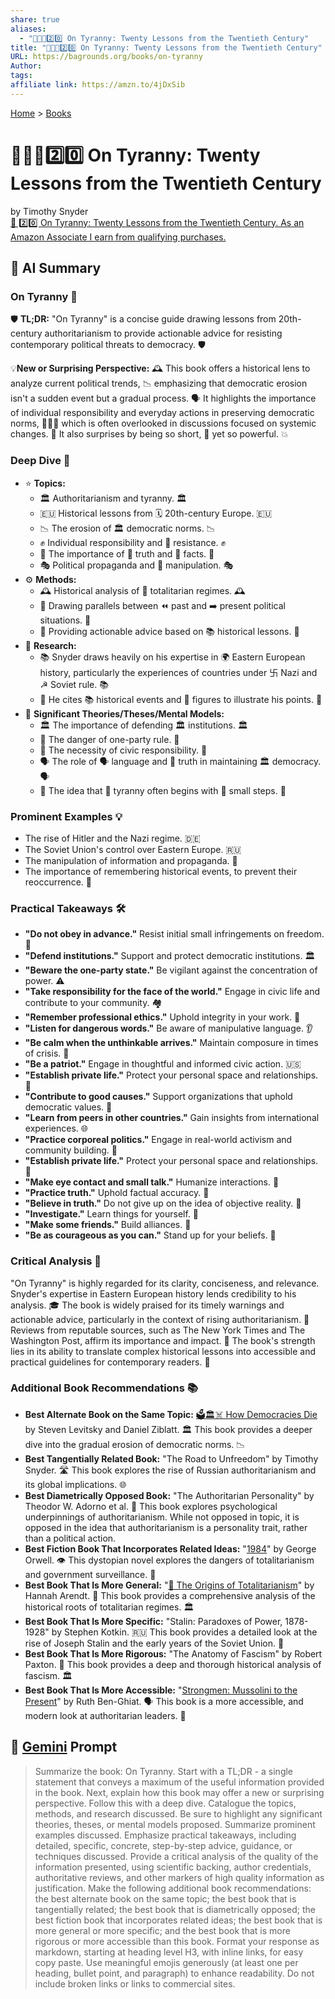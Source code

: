 ```yaml
---
share: true
aliases:
  - "👑🚫📜2️⃣0️⃣ On Tyranny: Twenty Lessons from the Twentieth Century"
title: "👑🚫📜2️⃣0️⃣ On Tyranny: Twenty Lessons from the Twentieth Century"
URL: https://bagrounds.org/books/on-tyranny
Author: 
tags: 
affiliate link: https://amzn.to/4jDxSib
---
```

[Home](../index.md) > [Books](./index.md)  
# 👑🚫📜2️⃣0️⃣ On Tyranny: Twenty Lessons from the Twentieth Century  
by Timothy Snyder  
[🛒 2️⃣0️⃣ On Tyranny: Twenty Lessons from the Twentieth Century. As an Amazon Associate I earn from qualifying purchases.](https://amzn.to/4jDxSib)  
  
## 🤖 AI Summary  
### On Tyranny 📜  
  
🛡️ **TL;DR:** "On Tyranny" is a concise guide drawing lessons from 20th-century authoritarianism to provide actionable advice for resisting contemporary political threats to democracy. 🛡️  
  
💡**New or Surprising Perspective:** 🕰️ This book offers a historical lens to analyze current political trends, 📉 emphasizing that democratic erosion isn't a sudden event but a gradual process. 🗣️ It highlights the importance of individual responsibility and everyday actions in preserving democratic norms, 🧑‍🤝‍🧑 which is often overlooked in discussions focused on systemic changes. 🤯 It also surprises by being so short, 🤏 yet so powerful. 💥  
  
### Deep Dive 🌊  
  
* ⭐ **Topics:**  
    * 🏛️ Authoritarianism and tyranny. 🏛️  
    * 🇪🇺 Historical lessons from 🗓️ 20th-century Europe. 🇪🇺  
    * 📉 The erosion of 🏛️ democratic norms. 📉  
    * ✊ Individual responsibility and 💪 resistance. ✊  
    * 📰 The importance of 🔎 truth and 💯 facts. 📰  
    * 🎭 Political propaganda and 🤥 manipulation. 🎭  
* ⚙️ **Methods:**  
    * 🕰️ Historical analysis of 👿 totalitarian regimes. 🕰️  
    * 🔄 Drawing parallels between ⏪ past and ➡️ present political situations. 🔄  
    * 📝 Providing actionable advice based on 📚 historical lessons. 📝  
* 🔬 **Research:**  
    * 📚 Snyder draws heavily on his expertise in 🌍 Eastern European history, particularly the experiences of countries under 卐 Nazi and ☭ Soviet rule. 📚  
    * 📜 He cites 📚 historical events and 👤 figures to illustrate his points. 📜  
* 🤔 **Significant Theories/Theses/Mental Models:**  
    * 🏛️ The importance of defending 🏛️ institutions. 🏛️  
    * 🛑 The danger of one-party rule. 🛑  
    * 🤝 The necessity of civic responsibility. 🤝  
    * 🗣️ The role of 🗣️ language and 🔎 truth in maintaining 🏛️ democracy. 🗣️  
    * 👣 The idea that 👿 tyranny often begins with 🤏 small steps. 👣  
  
### Prominent Examples 💡  
  
* The rise of Hitler and the Nazi regime. 🇩🇪  
* The Soviet Union's control over Eastern Europe. 🇷🇺  
* The manipulation of information and propaganda. 📢  
* The importance of remembering historical events, to prevent their reoccurrence. 🧠  
  
### Practical Takeaways 🛠️  
  
* **"Do not obey in advance."** Resist initial small infringements on freedom. 🚫  
* **"Defend institutions."** Support and protect democratic institutions. 🏛️  
* **"Beware the one-party state."** Be vigilant against the concentration of power. ⚠️  
* **"Take responsibility for the face of the world."** Engage in civic life and contribute to your community. 🏘️  
* **"Remember professional ethics."** Uphold integrity in your work. 💼  
* **"Listen for dangerous words."** Be aware of manipulative language. 👂  
* **"Be calm when the unthinkable arrives."** Maintain composure in times of crisis. 🧘  
* **"Be a patriot."** Engage in thoughtful and informed civic action. 🇺🇸  
* **"Establish private life."** Protect your personal space and relationships. 🏡  
* **"Contribute to good causes."** Support organizations that uphold democratic values. 🤝  
* **"Learn from peers in other countries."** Gain insights from international experiences. 🌐  
* **"Practice corporeal politics."** Engage in real-world activism and community building. 🚶  
* **"Establish private life."** Protect your personal space and relationships. 🏡  
* **"Make eye contact and small talk."** Humanize interactions. 👀  
* **"Practice truth."** Uphold factual accuracy. 📰  
* **"Believe in truth."** Do not give up on the idea of objective reality. 💯  
* **"Investigate."** Learn things for yourself. 🔎  
* **"Make some friends."** Build alliances. 🤝  
* **"Be as courageous as you can."** Stand up for your beliefs. 🦁  
  
### Critical Analysis 🧐  
  
"On Tyranny" is highly regarded for its clarity, conciseness, and relevance. Snyder's expertise in Eastern European history lends credibility to his analysis. 🎓 The book is widely praised for its timely warnings and actionable advice, particularly in the context of rising authoritarianism. 📰 Reviews from reputable sources, such as The New York Times and The Washington Post, affirm its importance and impact. 💯 The book's strength lies in its ability to translate complex historical lessons into accessible and practical guidelines for contemporary readers. 🧠  
  
### Additional Book Recommendations 📚  
  
* **Best Alternate Book on the Same Topic:** [🗳️🏛️☠️ How Democracies Die](./how-democracies-die.md) by Steven Levitsky and Daniel Ziblatt. 🏛️ This book provides a deeper dive into the gradual erosion of democratic norms. 📉  
* **Best Tangentially Related Book:** "The Road to Unfreedom" by Timothy Snyder. 🛣️ This book explores the rise of Russian authoritarianism and its global implications. 🌐  
* **Best Diametrically Opposed Book:** "The Authoritarian Personality" by Theodor W. Adorno et al. 🤯 This book explores psychological underpinnings of authoritarianism. While not opposed in topic, it is opposed in the idea that authoritarianism is a personality trait, rather than a political action.  
* **Best Fiction Book That Incorporates Related Ideas:** "[1984](./1984.md)" by George Orwell. 👁️ This dystopian novel explores the dangers of totalitarianism and government surveillance. 🚨  
* **Best Book That Is More General:** "[👹 The Origins of Totalitarianism](./the-origins-of-totalitarianism.md)" by Hannah Arendt. 📜 This book provides a comprehensive analysis of the historical roots of totalitarian regimes. 🏛️  
* **Best Book That Is More Specific:** "Stalin: Paradoxes of Power, 1878-1928" by Stephen Kotkin. 🇷🇺 This book provides a detailed look at the rise of Joseph Stalin and the early years of the Soviet Union. 📖  
* **Best Book That Is More Rigorous:** "The Anatomy of Fascism" by Robert Paxton. 🧐 This book provides a deep and thorough historical analysis of fascism. 🏛️  
* **Best Book That Is More Accessible:** "[Strongmen: Mussolini to the Present](./strongmen.md)" by Ruth Ben-Ghiat. 🗣️ This book is a more accessible, and modern look at authoritarian leaders. 👑  
  
## 💬 [Gemini](https://gemini.google.com) Prompt  
> Summarize the book: On Tyranny. Start with a TL;DR - a single statement that conveys a maximum of the useful information provided in the book. Next, explain how this book may offer a new or surprising perspective. Follow this with a deep dive. Catalogue the topics, methods, and research discussed. Be sure to highlight any significant theories, theses, or mental models proposed. Summarize prominent examples discussed. Emphasize practical takeaways, including detailed, specific, concrete, step-by-step advice, guidance, or techniques discussed. Provide a critical analysis of the quality of the information presented, using scientific backing, author credentials, authoritative reviews, and other markers of high quality information as justification. Make the following additional book recommendations: the best alternate book on the same topic; the best book that is tangentially related; the best book that is diametrically opposed; the best fiction book that incorporates related ideas; the best book that is more general or more specific; and the best book that is more rigorous or more accessible than this book. Format your response as markdown, starting at heading level H3, with inline links, for easy copy paste. Use meaningful emojis generously (at least one per heading, bullet point, and paragraph) to enhance readability. Do not include broken links or links to commercial sites.